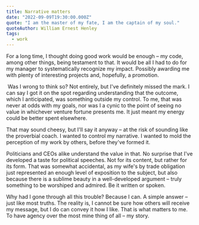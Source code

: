 ```yaml
---
title: Narrative matters
date: "2022-09-09T19:30:00.000Z"
quote: "I am the master of my fate, I am the captain of my soul."
quoteAuthor: William Ernest Henley
tags:
  - work
---
```


For a long time, I thought doing good work would be enough – my code, among other things, being testament to that. It would be all I had to do for my manager to systematically recognize my impact. Possibly awarding me with plenty of interesting projects and, hopefully, a promotion.

 Was I wrong to think so? Not entirely, but I've definitely missed the mark. I can say I got it on the spot regarding understanding that the outcome, which I anticipated, was something outside my control. To me, that was never at odds with my goals, nor was I a cynic to the point of seeing no value in whichever venture fortune presents me. It just meant my energy could be better spent elsewhere.

That may sound cheesy, but I'll say it anyway – at the risk of sounding like the proverbial coach. I wanted to control my narrative. I wanted to mold the perception of my work by others, before they've formed it.

Politicians and CEOs alike understand the value in that. No surprise that I've developed a taste for political speeches. Not for its content, but rather for its form. That was somewhat accidental, as my wife's by trade obligation just represented an enough level of exposition to the subject, but also because there is a sublime beauty in a well-developed argument – truly something to be worshiped and admired. Be it written or spoken.

Why had I gone through all this trouble? Because I can. A simple answer – just like most truths. The reality is, I cannot be sure how others will receive my message, but I do can convey it how I like. That is what matters to me. To have agency over the most mine thing of all – my story.